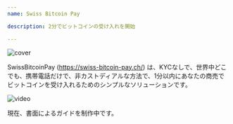 ```yaml
---
name: Swiss Bitcoin Pay

description: 2分でビットコインの受け入れを開始

---
```


![cover](assets/cover.jpeg)

SwissBitcoinPay (https://swiss-bitcoin-pay.ch/) は、KYCなしで、世界中どこでも、携帯電話だけで、非カストディアルな方法で、1分以内にあなたの商売でビットコインを受け入れるためのシンプルなソリューションです。

![video](https://youtu.be/_yAyJReq3Dg)

現在、書面によるガイドを制作中です。
